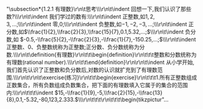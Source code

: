 "\\subsection*{1.2.1 有理数}\r\n\t思考\\\\\r\n\t\\indent 回想一下,我们认识了那些数?\\\\\r\n\t\\indent 我们学过的数有:\\\\\r\n\t\\indent 正整数,如$1,2,3,...;$\\\\\r\n\t\\indent 零,$0$;\\\\\r\n\t\\indent 负整数,如$-1,-2,-3,...;$\\\\\r\n\t\\indent 正分数,如$\\frac{1}{2},\\frac{2}{3},\\frac{15}{7},0.1,5.32,...;$\\\\\r\n\t\\indent 负分数,如 $-0.5,-\\frac{5}{2},-\\frac{2}{3},-\\frac{1}{7},-150.25,...;$\\\\\r\n\t\\indent 正整数、0、负整数统称为正整数;正分数、负分数统称为分数.\\\\\r\n\t\\definition{有理数}\r\n\t\t\\begin{definition}\r\n\t\t\t整数和分数统称为有理数(rational number).\\\\\r\n\t\t\\end{definition}\r\n\r\n\t\\indent 从小学开始,我们首先认识了正整数和负分数后,对数的认识就扩充到了有理数范围.\\\\\r\n\t\r\n\t\\exercise{练习}\r\n\t\t\\begin{exercise}\r\n\t\t\t1.所有正整数组成正数集合，所有负数组成负数集合，把下面的有理数填入它属于的集合的范围内:\\\\\r\n\t\t\t\\indent $15,-\\frac{1}{9},-5,\\frac{2}{15},-\\frac{13}{8},0.1,-5.32,-80,123,2.333.$\\\\\r\n\t\t\t\r\n\t\t\t\\begin{tikzpictur"...